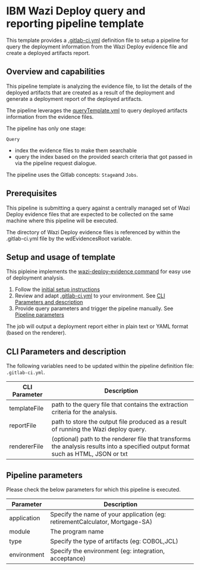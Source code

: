 # IBM Wazi Deploy query and reporting pipeline template

This template provides a [.gitlab-ci.yml](.gitlab-ci.yml) definition file to setup a pipeline for query the deployment information from the Wazi Deploy evidence file and create a deployed artifacts report.

## Overview and capabilities
This pipeline template is analyzing the evidence file, to list the details of the deployed artifacts that are created as a result of the deployment and generate a deployment report of the deployed artifacts.

The pipeline leverages the [queryTemplate.yml](queryTemplate.yml) to query deployed artifacts information from the evidence files.


The pipeline has only one stage:

`Query`
   * index the evidence files to make them searchable
   * query the index based on the provided search criteria that got passed in via the pipeline request dialogue.

The pipeline uses the Gitlab concepts: `Stage`and `Jobs`.



## Prerequisites

This pipeline is submitting a query against a centrally managed set of Wazi Deploy evidence files that are expected to be collected on the same machine where this pipeline will be executed.

The directory of Wazi Deploy evidence files is referenced by within the .gitlab-ci.yml file by the wdEvidencesRoot variable.



## Setup and usage of template

This pipleine implements the [wazi-deploy-evidence command](https://www.ibm.com/docs/en/developer-for-zos/17.0.0?topic=commands-wazi-deploy-evidence-command) for easy use of deployment analysis. 

1. Follow the [initial setup instructions](../README.md)
2. Review and adapt [.gitlab-ci.yml](.gitlab-ci.yml) to your environment. See [CLI Parameters and description](#cli-parameters-and-description)
3. Provide query parameters and trigger the pipeline manually. See [Pipeline parameters](#pipeline-parameters)

The job will output a deployment report either in plain text or YAML format (based on the renderer).


## CLI Parameters and description

The following variables need to be updated within the pipeline definition file: `.gitlab-ci.yml`.

CLI Parameter | Description
--- | ---
templateFile |  path to the query file that contains the extraction criteria for the analysis.
reportFile | path to store the output file produced as a result of running the Wazi deploy query.
rendererFile | (optional) path to the renderer file that transforms the analysis results into a specified output format such as HTML, JSON or txt 

## Pipeline parameters

Please check the below parameters for which this pipeline is executed.

Parameter | Description
--- | ---
application | Specify the name of your application (eg: retirementCalculator, Mortgage-SA)
module | The program name
type | Specify the type of artifacts (eg: COBOL,JCL)
environment | Specify the environment (eg: integration, acceptance)
